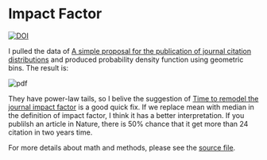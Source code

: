 # Impact Factor

[![DOI](https://zenodo.org/badge/21629/hamed/ImpactFactor.svg)](https://zenodo.org/badge/latestdoi/21629/hamed/ImpactFactor)

I pulled the data of [A simple proposal for the publication of journal citation distributions](http://dx.doi.org/10.1101/062109) and produced probability density function using geometric bins. The result is:

![pdf](https://raw.githubusercontent.com/hamed/ImpactFactor/master/fig/pdf.png)

They have power-law tails, so I belive the suggestion of [Time to remodel the journal impact factor](http://www.nature.com/news/time-to-remodel-the-journal-impact-factor-1.20332) is a good quick fix. 
If we replace mean with median in the definition of impact factor, I think it has a better interpretation. If you publilsh an article in Nature, there is 50% chance that it get more than 24 citation in two years time. 

For more details about math and methods, please see the [source file](https://github.com/hamed/ImpactFactor/blob/master/src/ImpactFactor.ipynb).
